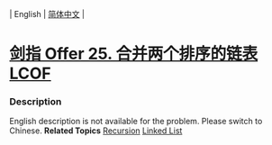 | English | [简体中文](README.md) |

# [剑指 Offer 25. 合并两个排序的链表  LCOF](https://leetcode.cn/problems/he-bing-liang-ge-pai-xu-de-lian-biao-lcof)
 ### Description
English description is not available for the problem. Please switch to Chinese.
**Related Topics**  [Recursion](https://leetcode.cn/tag/recursion) [Linked List](https://leetcode.cn/tag/linked-list) 